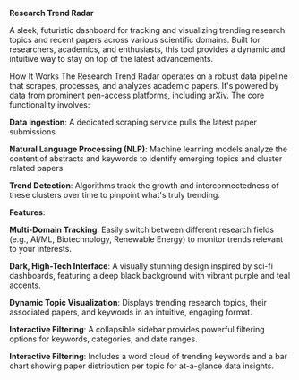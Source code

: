 **Research Trend Radar**

A sleek, futuristic dashboard for tracking and visualizing trending research topics and recent papers across various scientific domains. Built for researchers, academics, and enthusiasts, this tool provides a dynamic and intuitive way to stay on top of the latest advancements.

How It Works
The Research Trend Radar operates on a robust data pipeline that scrapes, processes, and analyzes academic papers. It's powered by data from prominent pen-access platforms, including arXiv. The core functionality involves:

**Data Ingestion**: A dedicated scraping service pulls the latest paper submissions.

**Natural Language Processing (NLP)**: Machine learning models analyze the content of abstracts and keywords to identify emerging topics and cluster related papers.

**Trend Detection**: Algorithms track the growth and interconnectedness of these clusters over time to pinpoint what's truly trending.

**Features**:

**Multi-Domain Tracking**: Easily switch between different research fields (e.g., AI/ML, Biotechnology, Renewable Energy) to monitor trends relevant to your interests.

**Dark, High-Tech Interface**: A visually stunning design inspired by sci-fi dashboards, featuring a deep black background with vibrant purple and teal accents.

**Dynamic Topic Visualization**: Displays trending research topics, their associated papers, and keywords in an intuitive, engaging format.

**Interactive Filtering**: A collapsible sidebar provides powerful filtering options for keywords, categories, and date ranges.

**Interactive Filtering**: Includes a word cloud of trending keywords and a bar chart showing paper distribution per topic for at-a-glance data insights.

